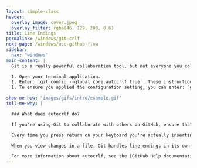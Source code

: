 ```yaml
---
layout: simple-class
header:
  overlay_image: cover.jpeg
  overlay_filter: rgba(46, 129, 200, 0.6)
title: Line Endings
permalink: /windows/git-crlf
next-page: /windows/use-github-flow
sidebar:
  nav: "windows"
main-content: |
  Git is a really powerful collaboration tool, but not everyone you collaborate with uses the same operating system. Thankfully, Git is comes to the party equipped with all the tools necessary to make collaborating easy, you just need to identify what OS you are working on so Git can take care of the rest.

  1. Open your terminal application.
  1. Enter: `git config --global core.autocrlf true`. These instructions assume you are using Windows, if you are using macOS or a flavor of Linux, use the following: `git config --global core.autocrlf input`.
  1. To ensure you applied the configuration setting, you can enter: `git config --global --list` to view the different configurations settings.

show-me-how: "images/gifs/intro/example.gif"
tell-me-why: |

  ### What does autocrlf do?

  If you're using Git to collaborate with others on GitHub, ensure that Git is properly configured to handle line endings.

  Every time you press return on your keyboard you're actually inserting an invisible character called a line ending. Historically, different operating systems have handled line endings differently.

  When you view changes in a file, Git handles line endings in its own way. Since you're collaborating on projects with Git and GitHub, Git might produce unexpected results if, for example, you're working on a Windows machine, and your collaborator has made a change in OS X.

  For more information about autocrlf, see the [GitHub Help documentation](https://help.github.com/articles/dealing-with-line-endings/).
---
```

